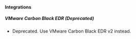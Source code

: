 
#### Integrations
##### VMware Carbon Black EDR (Deprecated)
- Deprecated. Use VMware Carbon Black EDR v2 instead.
